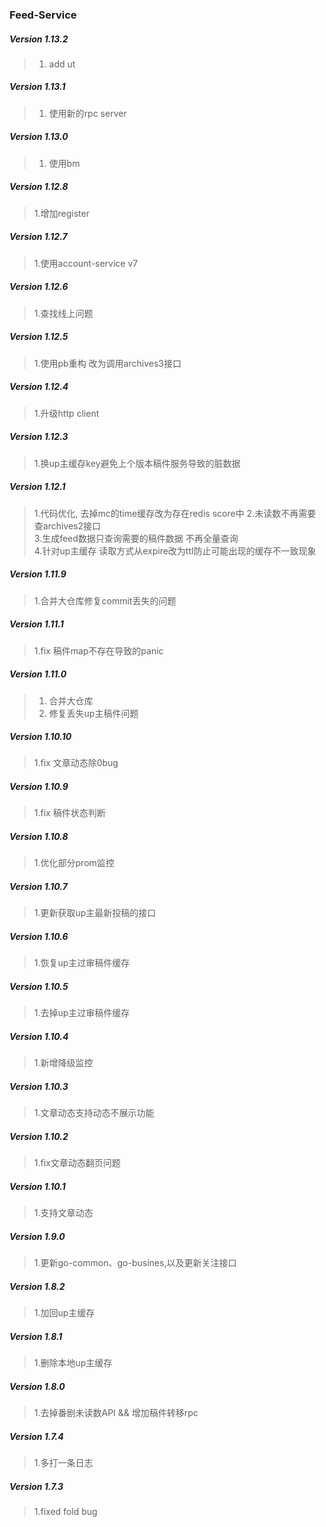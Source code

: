 ### Feed-Service

##### Version 1.13.2
> 1. add ut
##### Version 1.13.1
> 1. 使用新的rpc server

##### Version 1.13.0
> 1. 使用bm

##### Version 1.12.8
> 1.增加register

##### Version 1.12.7
> 1.使用account-service v7  

##### Version 1.12.6
> 1.查找线上问题

##### Version 1.12.5
> 1.使用pb重构 改为调用archives3接口   

##### Version 1.12.4
> 1.升级http client   

##### Version 1.12.3
> 1.换up主缓存key避免上个版本稿件服务导致的脏数据   

##### Version 1.12.1
> 1.代码优化, 去掉mc的time缓存改为存在redis score中 
> 2.未读数不再需要查archives2接口   
> 3.生成feed数据只查询需要的稿件数据 不再全量查询  
> 4.针对up主缓存 读取方式从expire改为ttl防止可能出现的缓存不一致现象

##### Version 1.11.9
> 1.合并大仓库修复commit丢失的问题  

##### Version 1.11.1
> 1.fix 稿件map不存在导致的panic  

##### Version 1.11.0
> 1. 合并大仓库
> 2. 修复丢失up主稿件问题

##### Version 1.10.10
> 1.fix 文章动态除0bug    

##### Version 1.10.9
> 1.fix 稿件状态判断    

##### Version 1.10.8
> 1.优化部分prom监控    

##### Version 1.10.7
> 1.更新获取up主最新投稿的接口    

##### Version 1.10.6
> 1.恢复up主过审稿件缓存    

##### Version 1.10.5
> 1.去掉up主过审稿件缓存    

##### Version 1.10.4
> 1.新增降级监控    

##### Version 1.10.3
> 1.文章动态支持动态不展示功能    

##### Version 1.10.2
> 1.fix文章动态翻页问题    

##### Version 1.10.1
> 1.支持文章动态    

##### Version 1.9.0
> 1.更新go-common、go-busines,以及更新关注接口    

##### Version 1.8.2
> 1.加回up主缓存    

##### Version 1.8.1
> 1.删除本地up主缓存    

##### Version 1.8.0
> 1.去掉番剧未读数API && 增加稿件转移rpc    

##### Version 1.7.4
> 1.多打一条日志    

##### Version 1.7.3
> 1.fixed fold bug    

